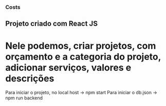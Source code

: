### Costs
## Projeto criado com React JS
# Nele podemos, criar projetos, com orçamento e a categoria do projeto, adicionar serviços, valores e descrições
Para iniciar o projeto, no local host -> npm start
Para iniciar o db.json -> npm run backend
